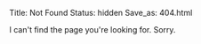 Title: Not Found
Status: hidden
Save_as: 404.html

I can't find the page you're looking for. Sorry.

<i class="fa fa-thumbs-o-down fa-5x" aria-hidden="true"></i>
